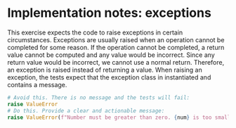 # Implementation notes: exceptions

This exercise expects the code to raise exceptions in certain circumstances.
Exceptions are usually raised when an operation cannot be completed for some reason.
If the operation cannot be completed, a return value cannot be computed and any value would be incorrect.
Since any return value would be incorrect, we cannot use a normal return.
Therefore, an exception is raised instead of returning a value.
When raising an exception, the tests expect that the exception class in instantiated and contains a message.

```python
# Avoid this. There is no message and the tests will fail:
raise ValueError
# Do this. Provide a clear and actionable message:
raise ValueError(f"Number must be greater than zero. {num} is too small.")
```
